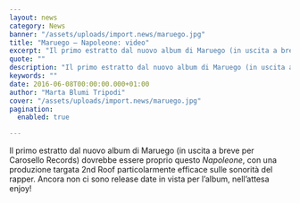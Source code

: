 ```yaml
---
layout: news
category: News
banner: "/assets/uploads/import.news/maruego.jpg"
title: "Maruego – Napoleone: video"
excerpt: "Il primo estratto dal nuovo album di Maruego (in uscita a breve per Carosello Records) dovrebbe essere proprio questo Napoleone, con una produzione targata 2nd Roof particolarmente efficace sulle sonorità del rapper. Ancora non ci sono release date in vista per l’album, nell’attesa enjoy!"
quote: ""
description: "Il primo estratto dal nuovo album di Maruego (in uscita a breve per Carosello Records) dovrebbe essere proprio questo Napoleone, con una produzione targata 2nd Roof particolarmente efficace sulle sonorità del rapper. Ancora non ci sono release date in vista per l’album, nell’attesa enjoy!"
keywords: ""
date: 2016-06-08T00:00:00.000+01:00
author: "Marta Blumi Tripodi"
cover: "/assets/uploads/import.news/maruego.jpg"
pagination:
  enabled: true

---
```


Il primo estratto dal nuovo album di Maruego (in uscita a breve per Carosello Records) dovrebbe essere proprio questo _Napoleone_, con una produzione targata 2nd Roof particolarmente efficace sulle sonorità del rapper. Ancora non ci sono release date in vista per l’album, nell’attesa enjoy!